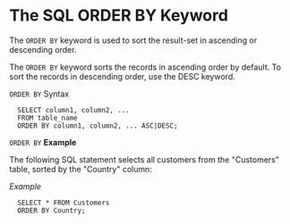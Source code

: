 # The SQL ORDER BY Keyword

The `ORDER BY`  keyword is used to sort the result-set in ascending or descending order.

The `ORDER BY`  keyword sorts the records in ascending order by default. To sort the records in descending order, use the DESC keyword.

`ORDER BY`  Syntax

```
  SELECT column1, column2, ...
  FROM table_name
  ORDER BY column1, column2, ... ASC|DESC;
```

`ORDER BY` **Example**

The following SQL statement selects all customers from the "Customers" table, sorted by the "Country" column:

*Example*
```
  SELECT * FROM Customers
  ORDER BY Country;
```